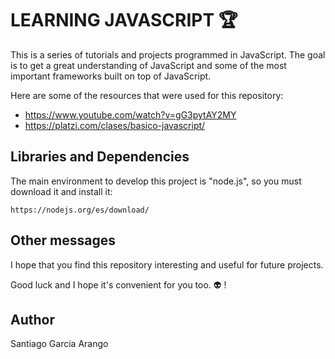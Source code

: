# LEARNING JAVASCRIPT  :trophy:
This is a series of tutorials and projects programmed in JavaScript.
The goal is to get a great understanding of JavaScript and some of the most important frameworks built on top of JavaScript.

Here are some of the resources that were used for this repository:

* https://www.youtube.com/watch?v=gG3pytAY2MY
* https://platzi.com/clases/basico-javascript/


## Libraries and Dependencies

The main environment to develop this project is "node.js", so you must download it and install it:
```
https://nodejs.org/es/download/
```

## Other messages
I hope that you find this repository interesting and useful for future projects.

Good luck and I hope it's convenient for you too. :alien: !

## Author
Santiago Garcia Arango


